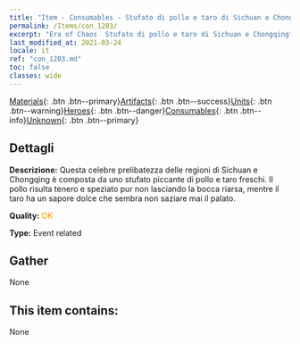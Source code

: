 ```yaml
---
title: "Item - Consumables - Stufato di pollo e taro di Sichuan e Chongqing"
permalink: /Items/con_1203/
excerpt: "Era of Chaos  Stufato di pollo e taro di Sichuan e Chongqing"
last_modified_at: 2021-03-24
locale: it
ref: "con_1203.md"
toc: false
classes: wide
---
```

 [Materials](/it/Items/){: .btn .btn--primary}[Artifacts](/it/Items/Artifacts/){: .btn .btn--success}[Units](/it/Items/Units/){: .btn .btn--warning}[Heroes](/it/Items/Heroes/){: .btn .btn--danger}[Consumables](/it/Items/Consumables/){: .btn .btn--info}[Unknown](/it/Items/Unknown/){: .btn .btn--primary}

## Dettagli
 **Descrizione:** Questa celebre prelibatezza delle regioni di Sichuan e Chongqing è composta da uno stufato piccante di pollo e taro freschi. Il pollo risulta tenero e speziato pur non lasciando la bocca riarsa, mentre il taro ha un sapore dolce che sembra non saziare mai il palato.

 **Quality:** <span style="color: #FF8C00">OK</span>

 **Type:** Event related

## Gather

  None

## This item contains:

  None

